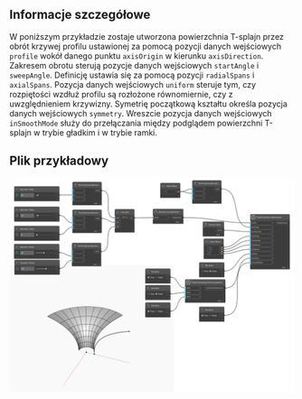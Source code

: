 ## Informacje szczegółowe
W poniższym przykładzie zostaje utworzona powierzchnia T-splajn przez obrót krzywej profilu ustawionej za pomocą pozycji danych wejściowych `profile` wokół danego punktu `axisOrigin` w kierunku `axisDirection`. Zakresem obrotu sterują pozycje danych wejściowych `startAngle` i `sweepAngle`. Definicję ustawia się za pomocą pozycji `radialSpans` i `axialSpans`. Pozycja danych wejściowych `uniform` steruje tym, czy rozpiętości wzdłuż profilu są rozłożone równomiernie, czy z uwzględnieniem krzywizny. Symetrię początkową kształtu określa pozycja danych wejściowych `symmetry`. Wreszcie pozycja danych wejściowych `inSmoothMode` służy do przełączania między podglądem powierzchni T-splajn w trybie gładkim i w trybie ramki.

## Plik przykładowy

![Example](./Autodesk.DesignScript.Geometry.TSpline.TSplineSurface.ByRevolve_img.jpg)
